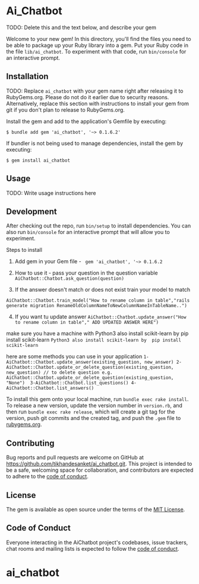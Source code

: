 # Ai_Chatbot

TODO: Delete this and the text below, and describe your gem

Welcome to your new gem! In this directory, you'll find the files you need to be able to package up your Ruby library into a gem. Put your Ruby code in the file `lib/ai_chatbot`. To experiment with that code, run `bin/console` for an interactive prompt.

## Installation

TODO: Replace `ai_chatbot` with your gem name right after releasing it to RubyGems.org. Please do not do it earlier due to security reasons. Alternatively, replace this section with instructions to install your gem from git if you don't plan to release to RubyGems.org.

Install the gem and add to the application's Gemfile by executing:

    $ bundle add gem 'ai_chatbot', '~> 0.1.6.2'

If bundler is not being used to manage dependencies, install the gem by executing:

    $ gem install ai_chatbot

## Usage

TODO: Write usage instructions here

## Development

After checking out the repo, run `bin/setup` to install dependencies. You can also run `bin/console` for an interactive prompt that will allow you to experiment.

Steps to install 

1) Add gem in your Gem file - ` gem 'ai_chatbot', '~> 0.1.6.2`

2) How to use it - pass your question in the question variable   `AiChatbot::Chatbot.ask_question(question)`

3) If the answer doesn't match or does not exist train your model to match 

  `AiChatbot::Chatbot.train_model("How to rename column in table","rails generate migration RenameOldColumnNameToNewColumnNameInTableName..")`

4) If you want tu update answer `AiChatbot::Chatbot.update_answer("How to rename column in table"," ADD UPDATED ANSWER HERE")` 

make sure you have a machine with Python3 also install scikit-learn by  pip install scikit-learn `Python3 also install scikit-learn by  pip install scikit-learn`

here are some methods you can use in your application 
`1-AiChatbot::Chatbot.update_answer(existing_question, new_answer)
 2-AiChatbot::Chatbot.update_or_delete_question(existing_question, new_question) // to delete question e.g.  AiChatbot::Chatbot.update_or_delete_question(existing_question, "None") 
 3-AiChatbot::Chatbot.list_questions()
 4-AiChatbot::Chatbot.list_answers()`

To install this gem onto your local machine, run `bundle exec rake install`. To release a new version, update the version number in `version.rb`, and then run `bundle exec rake release`, which will create a git tag for the version, push git commits and the created tag, and push the `.gem` file to [rubygems.org](https://rubygems.org).

## Contributing

Bug reports and pull requests are welcome on GitHub at https://github.com/tikhandesanket/ai_chatbot.git. This project is intended to be a safe, welcoming space for collaboration, and contributors are expected to adhere to the [code of conduct](https://github.com/tikhandesanket/ai_chatbot.git).

## License

The gem is available as open source under the terms of the [MIT License](https://opensource.org/licenses/MIT).

## Code of Conduct

Everyone interacting in the AiChatbot project's codebases, issue trackers, chat rooms and mailing lists is expected to follow the [code of conduct](https://github.com/[USERNAME]/ai_chatbot/blob/master/CODE_OF_CONDUCT.md).
# ai_chatbot

